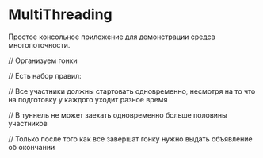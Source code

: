 # MultiThreading
Простое консольное приложение для демонстрации средсв многопоточности.

// Организуем гонки

// Есть набор правил:

// Все участники должны стартовать одновременно, несмотря на то что на подготовку у каждого уходит разное время

// В туннель не может заехать одновременно больше половины участников

// Только после того как все завершат гонку нужно выдать объявление об окончании
